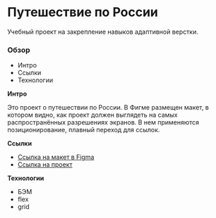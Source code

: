 # Путешествие по России

Учебный проект на закрепление навыков адаптивной верстки.

### Обзор
* Интро
* Ссылки
* Технологии

**Интро**

Это проект о путешествии по России.
В Фигме размещен макет, в котором видно, как проект должен выглядеть на самых распространённых разрешениях экранов.
В нем применяются позиционирование, плавный переход для ссылок.

**Ссылки**

* [Ссылка на макет в Figma](https://www.figma.com/file/hbm3v0Wio2J9g3FrvoJjFT/Russia-desktop-and-mobile?node-id=28503%3A0)
* [Ссылка на проект](https://sunlight-nadezhda.github.io/russian-travel/index.html)

**Технологии**

* БЭМ
* flex
* grid
